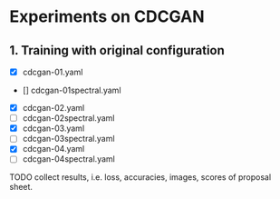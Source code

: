 # Experiments on CDCGAN
## 1. Training with original configuration
- [x] cdcgan-01.yaml
- [] cdcgan-01spectral.yaml
- [x] cdcgan-02.yaml
- [ ] cdcgan-02spectral.yaml
- [x] cdcgan-03.yaml
- [ ] cdcgan-03spectral.yaml
- [x] cdcgan-04.yaml
- [ ] cdcgan-04spectral.yaml

TODO collect results, i.e. loss, accuracies, images, scores of proposal sheet.
